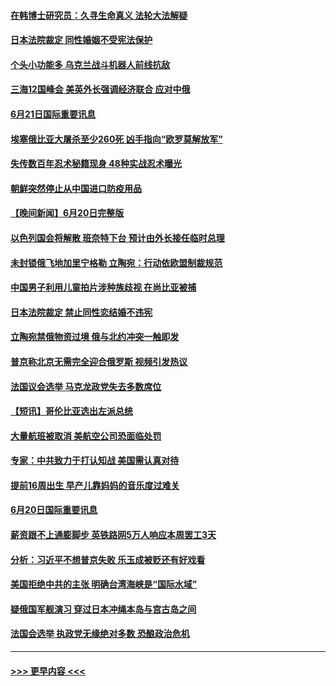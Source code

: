 #### [在韩博士研究员：久寻生命真义 法轮大法解疑](../pages/prog202/a103461331.md?t=06220101) 
#### [日本法院裁定 同性婚姻不受宪法保护](../pages/prog202/a103461204.md?t=06220101) 
#### [个头小功能多 乌克兰战斗机器人前线抗敌](../pages/prog202/a103461198.md?t=06220101) 
#### [三海12国峰会 美英外长强调经济联合 应对中俄](../pages/prog202/a103461213.md?t=06220101) 
#### [6月21日国际重要讯息](../pages/prog202/a103461211.md?t=06220101) 
#### [埃塞俄比亚大屠杀至少260死 凶手指向“欧罗莫解放军”](../pages/prog202/a103461130.md?t=06220101) 
#### [失传数百年忍术秘籍现身 48种实战忍术曝光](../pages/prog202/a103461150.md?t=06220101) 
#### [朝鲜突然停止从中国进口防疫用品](../pages/prog202/a103461143.md?t=06220101) 
#### [【晚间新闻】6月20日完整版](../pages/prog202/a103460951.md?t=06220101) 
#### [以色列国会将解散 班奈特下台 预计由外长接任临时总理](../pages/prog202/a103461073.md?t=06220101) 
#### [未封锁俄飞地加里宁格勒 立陶宛：行动依欧盟制裁规范](../pages/prog202/a103461069.md?t=06220101) 
#### [中国男子利用儿童拍片涉种族歧视 在尚比亚被捕](../pages/prog202/a103461063.md?t=06220101) 
#### [日本法院裁定 禁止同性恋结婚不违宪](../pages/prog202/a103460871.md?t=06220101) 
#### [立陶宛禁俄物资过境 俄与北约冲突一触即发](../pages/prog202/a103460866.md?t=06220101) 
#### [普京称北京无需完全迎合俄罗斯 视频引发热议](../pages/prog202/a103460823.md?t=06220101) 
#### [法国议会选举 马克龙政党失去多数席位](../pages/prog202/a103460692.md?t=06220101) 
#### [【短讯】哥伦比亚选出左派总统](../pages/prog202/a103460696.md?t=06220101) 
#### [大量航班被取消 美航空公司恐面临处罚](../pages/prog202/a103460488.md?t=06220101) 
#### [专家：中共致力于打认知战 美国需认真对待](../pages/prog202/a103460484.md?t=06220101) 
#### [提前16周出生 早产儿靠妈妈的音乐度过难关](../pages/prog202/a103460479.md?t=06220101) 
#### [6月20日国际重要讯息](../pages/prog202/a103460463.md?t=06220101) 
#### [薪资跟不上通膨脚步 英铁路网5万人响应本周罢工3天](../pages/prog202/a103460391.md?t=06220101) 
#### [分析：习近平不想普京失败 乐玉成被贬还有好戏看](../pages/prog202/a103460368.md?t=06220101) 
#### [美国拒绝中共的主张 明确台湾海峡是“国际水域”](../pages/prog202/a103460330.md?t=06220101) 
#### [疑俄国军舰演习 穿过日本冲绳本岛与宫古岛之间](../pages/prog202/a103460277.md?t=06220101) 
#### [法国会选举 执政党无缘绝对多数 恐酿政治危机](../pages/prog202/a103460267.md?t=06220101) 

----
#### [ >>> 更早内容 <<< ](../indexes/prog202-earlier.md)
